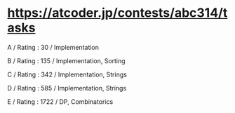 # https://atcoder.jp/contests/abc314/tasks

A / Rating : $30$ / Implementation

B / Rating : $135$ / Implementation, Sorting

C / Rating : $342$ / Implementation, Strings

D / Rating : $585$ / Implementation, Strings

E / Rating : $1722$ / DP, Combinatorics

